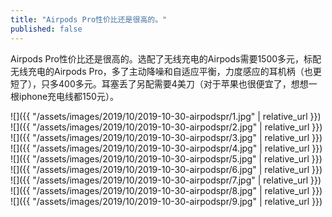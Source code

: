 ```yaml
---
title: "Airpods Pro性价比还是很高的。"
published: false
---
```

Airpods Pro性价比还是很高的。选配了无线充电的Airpods需要1500多元，标配无线充电的Airpods Pro，多了主动降噪和自适应平衡，力度感应的耳机柄（也更短了），只多400多元。耳塞丢了另配需要4美刀（对于苹果也很便宜了，想想一根iphone充电线都150元）。



![]({{ "/assets/images/2019/10/2019-10-30-airpodspr/1.jpg" | relative_url }})
![]({{ "/assets/images/2019/10/2019-10-30-airpodspr/2.jpg" | relative_url }})
![]({{ "/assets/images/2019/10/2019-10-30-airpodspr/3.jpg" | relative_url }})
![]({{ "/assets/images/2019/10/2019-10-30-airpodspr/4.jpg" | relative_url }})
![]({{ "/assets/images/2019/10/2019-10-30-airpodspr/5.jpg" | relative_url }})
![]({{ "/assets/images/2019/10/2019-10-30-airpodspr/6.jpg" | relative_url }})
![]({{ "/assets/images/2019/10/2019-10-30-airpodspr/7.jpg" | relative_url }})
![]({{ "/assets/images/2019/10/2019-10-30-airpodspr/8.jpg" | relative_url }})
![]({{ "/assets/images/2019/10/2019-10-30-airpodspr/9.jpg" | relative_url }})
